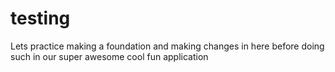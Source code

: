 # testing
Lets practice making a foundation and making changes in here before doing such in our super awesome cool fun application
